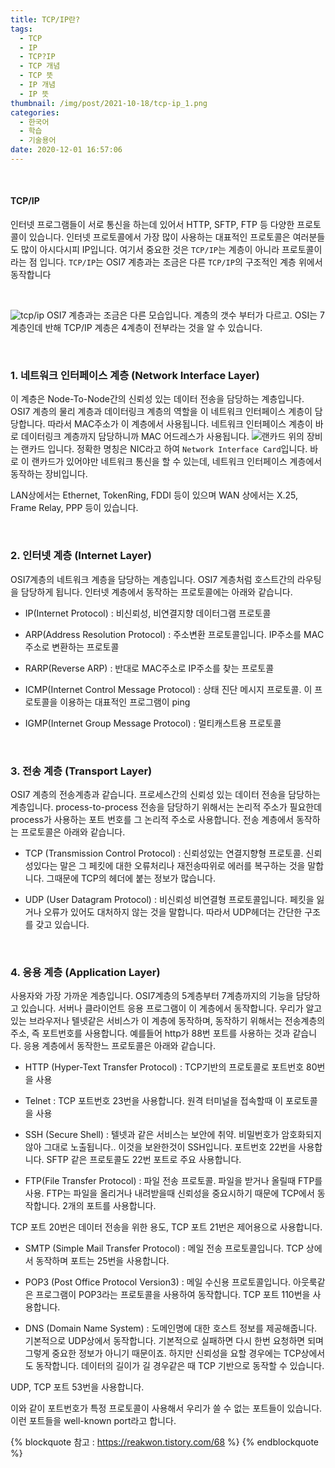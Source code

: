 ```yaml
---
title: TCP/IP란?
tags:
  - TCP
  - IP
  - TCP?IP
  - TCP 개념
  - TCP 뜻
  - IP 개념
  - IP 뜻
thumbnail: /img/post/2021-10-18/tcp-ip_1.png
categories:
  - 한국어
  - 학습
  - 기술용어
date: 2020-12-01 16:57:06
---
```


<br>

#### TCP/IP

인터넷 프로그램들이 서로 통신을 하는데 있어서 HTTP, SFTP, FTP 등 다양한 프로토콜이 있습니다. 인터넷 프로토콜에서 가장 많이 사용하는 대표적인 프로토콜은 여러분들도 많이 아시다시피 IP입니다. 여기서 중요한 것은 `TCP/IP`는 계층이 아니라 프로토콜이라는 점 입니다.
`TCP/IP`는 OSI7 계층과는 조금은 다른 `TCP/IP`의 구조적인 계층 위에서 동작합니다

<br>

![tcp/ip](/img/post/2021-10-18/tcp-ip_1.png)
OSI7 계층과는 조금은 다른 모습입니다.
계층의 갯수 부터가 다르고. OSI는 7계층인데 반해 TCP/IP 계층은 4계층이 전부라는 것을 알 수 있습니다.

<br>

### 1. 네트워크 인터페이스 계층 (Network Interface Layer)

이 계층은 Node-To-Node간의 신뢰성 있는 데이터 전송을 담당하는 계층입니다.
OSI7 계층의 물리 계층과 데이터링크 계층의 역할을 이 네트워크 인터페이스 계층이 담당합니다.
따라서 MAC주소가 이 계층에서 사용됩니다.
네트워크 인터페이스 계층이 바로 데이터링크 계층까지 담당하니까 MAC 어드레스가 사용됩니다.
![랜카드](/img/post/2021-10-18/lan-card.jpg)
위의 장비는 랜카드 입니다. 정확한 명칭은 NIC라고 하여 `Network Interface Card`입니다.
바로 이 랜카드가 있어야만 네트워크 통신을 할 수 있는데, 네트워크 인터페이스 계층에서 동작하는 장비입니다.

LAN상에서는 Ethernet, TokenRing, FDDI 등이 있으며 WAN 상에서는 X.25, Frame Relay, PPP 등이 있습니다.

<br>

### 2. 인터넷 계층 (Internet Layer)

OSI7계층의 네트워크 계층을 담당하는 계층입니다. OSI7 계층처럼 호스트간의 라우팅을 담당하게 됩니다.
인터넷 계층에서 동작하는 프로토콜에는 아래와 같습니다.

- IP(Internet Protocol) : 비신뢰성, 비연결지향 데이터그램 프로토콜

- ARP(Address Resolution Protocol) : 주소변환 프로토콜입니다. IP주소를 MAC주소로 변환하는 프로토콜

- RARP(Reverse ARP) : 반대로 MAC주소로 IP주소를 찾는 프로토콜

- ICMP(Internet Control Message Protocol) : 상태 진단 메시지 프로토콜. 이 프로토콜을 이용하는 대표적인 프로그램이 ping

- IGMP(Internet Group Message Protocol) : 멀티캐스트용 프로토콜

<br>

### 3. 전송 계층 (Transport Layer)

OSI7 계층의 전송계층과 같습니다. 프로세스간의 신뢰성 있는 데이터 전송을 담당하는 계층입니다.
process-to-process 전송을 담당하기 위해서는 논리적 주소가 필요한데 process가 사용하는 포트 번호를 그 논리적 주소로 사용합니다.
전송 계층에서 동작하는 프로토콜은 아래와 같습니다.

- TCP (Transmission Control Protocol) : 신뢰성있는 연결지향형 프로토콜. 신뢰성있다는 말은 그 페킷에 대한 오류처리나 재전송따위로 에러를 복구하는 것을 말합니다. 그때문에 TCP의 헤더에 붙는 정보가 많습니다.

- UDP (User Datagram Protocol) : 비신뢰성 비연결형 프로토콜입니다. 페킷을 잃거나 오류가 있어도 대처하지 않는 것을 말합니다. 따라서 UDP헤더는 간단한 구조를 갖고 있습니다.

<br>

### 4. 응용 계층 (Application Layer)

사용자와 가장 가까운 계층입니다. OSI7계층의 5계층부터 7계층까지의 기능을 담당하고 있습니다.
서버나 클라이언트 응용 프로그램이 이 계층에서 동작합니다. 우리가 알고 있는 브라우저나 텔넷같은 서비스가 이 계층에 동작하며, 동작하기 위해서는 전송계층의 주소, 즉 포트번호를 사용합니다. 예를들어 http가 88번 포트를 사용하는 것과 같습니다.
응용 계층에서 동작한느 프로토콜은 아래와 같습니다.

- HTTP (Hyper-Text Transfer Protocol) : TCP기반의 프로토콜로 포트번호 80번을 사용

- Telnet : TCP 포트번호 23번을 사용합니다. 원격 터미널을 접속할때 이 포로토콜을 사용

- SSH (Secure Shell) : 텔넷과 같은 서비스는 보안에 취약. 비밀번호가 암호화되지 않아 그대로 노출됩니다.. 이것을 보완한것이 SSH입니다. 포트번호 22번을 사용합니다. SFTP 같은 프로토콜도 22번 포트로 주요 사용합니다.

- FTP(File Transfer Protocol) : 파일 전송 프로토콜. 파일을 받거나 올릴때 FTP를 사용. FTP는 파일을 올리거나 내려받을때 신뢰성을 중요시하기 때문에 TCP에서 동작합니다. 2개의 포트를 사용합니다.

TCP 포트 20번은 데이터 전송을 위한 용도, TCP 포트 21번은 제어용으로 사용합니다.

- SMTP (Simple Mail Transfer Protocol) : 메일 전송 프로토콜입니다. TCP 상에서 동작하며 포트는 25번을 사용합니다.

- POP3 (Post Office Protocol Version3) : 메일 수신용 프로토콜입니다. 아웃룩같은 프로그램이 POP3라는 프로토콜을 사용하여 동작합니다. TCP 포트 110번을 사용합니다.

- DNS (Domain Name System) : 도메인명에 대한 호스트 정보를 제공해줍니다. 기본적으로 UDP상에서 동작합니다. 기본적으로 실패하면 다시 한번 요청하면 되며 그렇게 중요한 정보가 아니기 때문이죠. 하지만 신뢰성을 요할 경우에는 TCP상에서도 동작합니다. 데이터의 길이가 길 경우같은 때 TCP 기반으로 동작할 수 있습니다.

UDP, TCP 포트 53번을 사용합니다.

이와 같이 포트번호가 특정 프로토콜이 사용해서 우리가 쓸 수 없는 포트들이 있습니다. 이런 포트들을 well-known port라고 합니다.

{% blockquote 참고 : https://reakwon.tistory.com/68 %}
{% endblockquote %}
